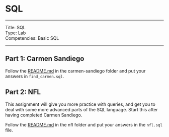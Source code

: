 # SQL

---

Title: SQL<br>
Type: Lab<br>
Competencies: Basic SQL<br>

---

## Part 1: Carmen Sandiego

Follow the [README.md](https://git.generalassemb.ly/seir-826/sql_lab/tree/master/Carmen) in the carmen-sandiego folder and put your answers in `find_carmen.sql`.

## Part 2: NFL

This assignment will give you more practice with queries, and get you to deal with some more advanced parts of the SQL language. Start this after having completed Carmen Sandiego.

Follow the [README.md](https://git.generalassemb.ly/seir-826/sql_lab/tree/master/nfl) in the nfl folder and put your answers in the `nfl.sql` file.
